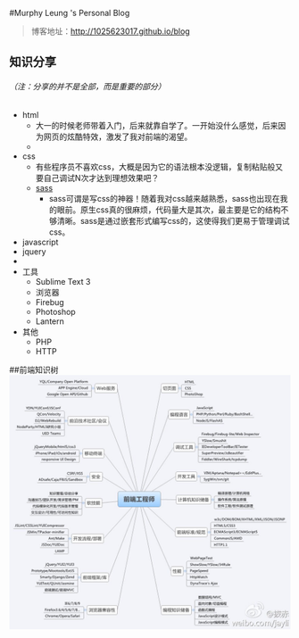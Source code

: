 #Murphy Leung 's Personal Blog

>博客地址：http://1025623017.github.io/blog

## 知识分享
###### （注：分享的并不是全部，而是重要的部分）

* html
  * 大一的时候老师带着入门，后来就靠自学了。一开始没什么感觉，后来因为网页的炫酷特效，激发了我对前端的渴望。
  * 
* css
  * 有些程序员不喜欢css，大概是因为它的语法根本没逻辑，复制粘贴般又要自己调试N次才达到理想效果吧？
  * [sass](http://www.ruanyifeng.com/blog/2012/06/sass.html)
    * sass可谓是写css的神器！随着我对css越来越熟悉，sass也出现在我的眼前。原生css真的很麻烦，代码量大是其次，最主要是它的结构不够清晰。sass是通过嵌套形式编写css的，这使得我们更易于管理调试css。
* javascript
* jquery
* 
* 工具
  * Sublime Text 3
  * 浏览器
  * Firebug
  * Photoshop
  * Lantern
* 其他
  * PHP
  * HTTP

##前端知识树
![GitHub Logo](images/tree.jpg)
